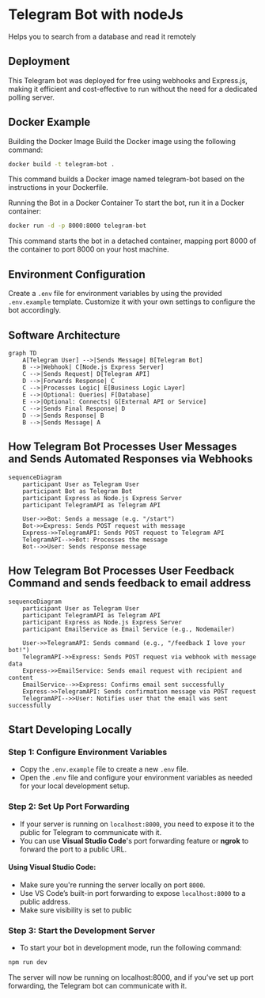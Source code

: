 # Telegram Bot with nodeJs

Helps you to search from a database and read it remotely

## Deployment

This Telegram bot was deployed for free using webhooks and Express.js, making it efficient and cost-effective to run without the need for a dedicated polling server.

## Docker Example

Building the Docker Image
Build the Docker image using the following command:

```bash
docker build -t telegram-bot .
```

This command builds a Docker image named telegram-bot based on the instructions in your Dockerfile.

Running the Bot in a Docker Container
To start the bot, run it in a Docker container:

```bash
docker run -d -p 8000:8000 telegram-bot
```

This command starts the bot in a detached container, mapping port 8000 of the container to port 8000 on your host machine.

## Environment Configuration

Create a `.env` file for environment variables by using the provided `.env.example` template. Customize it with your own settings to configure the bot accordingly.

## Software Architecture

```mermaid
graph TD
    A[Telegram User] -->|Sends Message| B[Telegram Bot]
    B -->|Webhook| C[Node.js Express Server]
    C -->|Sends Request| D[Telegram API]
    D -->|Forwards Response| C
    C -->|Processes Logic| E[Business Logic Layer]
    E -->|Optional: Queries| F[Database]
    E -->|Optional: Connects| G[External API or Service]
    C -->|Sends Final Response| D
    D -->|Sends Response| B
    B -->|Sends Message| A
```



## How Telegram Bot Processes User Messages and Sends Automated Responses via Webhooks

```mermaid
sequenceDiagram
    participant User as Telegram User
    participant Bot as Telegram Bot
    participant Express as Node.js Express Server
    participant TelegramAPI as Telegram API

    User->>Bot: Sends a message (e.g. "/start")
    Bot->>Express: Sends POST request with message
    Express->>TelegramAPI: Sends POST request to Telegram API
    TelegramAPI-->>Bot: Processes the message
    Bot-->>User: Sends response message

```

## How Telegram Bot Processes User Feedback Command and sends feedback to email address

```mermaid
sequenceDiagram
    participant User as Telegram User
    participant TelegramAPI as Telegram API
    participant Express as Node.js Express Server
    participant EmailService as Email Service (e.g., Nodemailer)
    
    User->>TelegramAPI: Sends command (e.g., "/feedback I love your bot!")
    TelegramAPI->>Express: Sends POST request via webhook with message data
    Express->>EmailService: Sends email request with recipient and content
    EmailService-->>Express: Confirms email sent successfully
    Express->>TelegramAPI: Sends confirmation message via POST request
    TelegramAPI-->>User: Notifies user that the email was sent successfully
```

## Start Developing Locally

### Step 1: Configure Environment Variables

- Copy the `.env.example` file to create a new `.env` file.
- Open the `.env` file and configure your environment variables as needed for your local development setup.

### Step 2: Set Up Port Forwarding

- If your server is running on `localhost:8000`, you need to expose it to the public for Telegram to communicate with it.
- You can use **Visual Studio Code**'s port forwarding feature or **ngrok** to forward the port to a public URL.

#### Using Visual Studio Code:

- Make sure you're running the server locally on port `8000`.
- Use VS Code’s built-in port forwarding to expose `localhost:8000` to a public address.
- Make sure visibility is set to public

### Step 3: Start the Development Server

- To start your bot in development mode, run the following command:

```bash
npm run dev
```

The server will now be running on localhost:8000, and if you’ve set up port forwarding, the Telegram bot can communicate with it.



